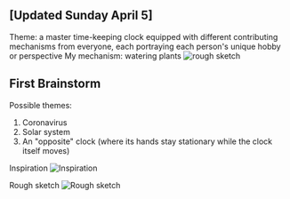 [Updated Sunday April 5]
---------------

Theme: a master time-keeping clock equipped with different contributing mechanisms from everyone, each portraying each person's unique hobby or perspective
My mechanism: watering plants
![rough sketch](https://raw.githubusercontent.com/vtn238/machineLab/master/finalProject/IMG_20200405_175443.jpg)

First Brainstorm
---------------
Possible themes:
1. Coronavirus
2. Solar system
3. An "opposite" clock (where its hands stay stationary while the clock itself moves)

Inspiration
![Inspiration](https://www.thewellmadeclock.com/wp-content/uploads/2014/02/BLOG-homeschoolingthemiddleyears.blogspot.com.jpg)

Rough sketch
![Rough sketch](https://raw.githubusercontent.com/vtn238/machineLab/master/finalProject/IMG_20200401_114123.jpg)
